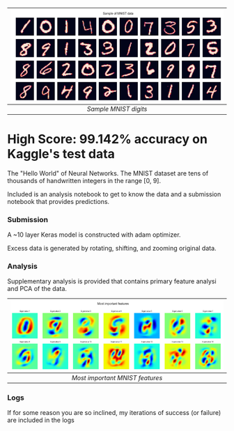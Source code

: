 | <img src="photos/sample.png" alt="Sample MNIST digits" style="float:left;"/> | 
|:--:| 
| *Sample MNIST digits* |

# High Score: 99.142% accuracy on Kaggle's test data

The "Hello World" of Neural Networks.  The MNIST dataset are tens of thousands of handwritten integers in the range [0, 9].

Included is an analysis notebook to get to know the data and a submission notebook that provides predictions.

### Submission

A ~10 layer Keras model is constructed with adam optimizer.

Excess data is generated by rotating, shifting, and zooming original data.

### Analysis

Supplementary analysis is provided that contains primary feature analysi and PCA of the data.

| <img src="photos/features.png" alt="Most important MNIST features" style="float:left;"/> | 
|:--:| 
| *Most important MNIST features* |

### Logs

If for some reason you are so inclined, my iterations of success (or failure) are included in the logs
